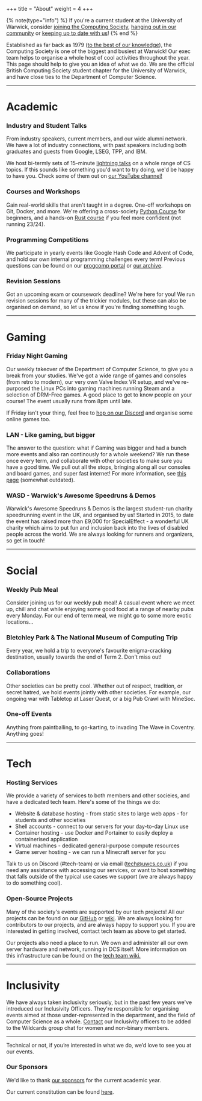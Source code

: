 +++
title = "About"
weight = 4
+++

{% note(type="info") %}
If you're a current student at the University of Warwick, consider [joining the Computing Society](https://www.warwicksu.com/societies-sports/societies/computing/), <i class="bi bi-discord"></i> [hanging out in our community](https://discord.uwcs.uk) or <i class="bi bi-instagram"></i> [keeping up to date with us](https://instagram.com/warwickcompsoc/)!
{% end %}

Established as far back as 1979 ([to the best of our knowledge](https://wdc.contentdm.oclc.org/digital/collection/prospect/id/7782)), the Computing Society is one of the biggest and busiest at Warwick! Our exec team helps to organise a whole host of cool activities throughout the year. This page should help to give you an idea of what we do. We are the official British Computing Society student chapter for the University of Warwick, and have close ties to the Department of Computer Science.

--------
# Academic

### Industry and Student Talks

From industry speakers, current members, and our wide alumni network. We have a lot of industry connections, with past speakers including both graduates and guests from Google, LSEG, TPP, and IBM.

We host bi-termly sets of 15-minute [lightning talks](https://www.youtube.com/playlist?list=PLM7py5yAB4FxS3FzpBD4BA29M6Ue5qyVe) on a whole range of CS topics. If this sounds like something you'd want to try doing, we'd be happy to have you. Check some of them out on [our YouTube channel!](https://www.youtube.com/@warwickcomputing/)

### Courses and Workshops

Gain real-world skills that aren't taught in a degree. One-off workshops on Git, Docker, and more. We're offering a cross-society [Python Course](go.uwcs.uk/python) for beginners, and a hands-on [Rust course](https://rs118.uwcs.co.uk/) if you feel more confident (not running 23/24).

### Programming Competitions

We participate in yearly events like Google Hash Code and Advent of Code, and hold our own internal programming challenges every term! Previous questions can be found on our [progcomp portal](https://progcomp.uwcs.co.uk/) or [our archive](https://github.com/UWCS/progcomps).

### Revision Sessions

Got an upcoming exam or coursework deadline? We're here for you! We run revision sessions for many of the trickier modules, but these can also be organised on demand, so let us know if you're finding something tough.

--------
# Gaming

### Friday Night Gaming

Our weekly takeover of the Department of Computer Science, to give you a break from your studies. We've got a wide range of games and consoles (from retro to modern), our very own Valve Index VR setup, and we've re-purposed the Linux PCs into gaming machines running Steam and a selection of DRM-Free games. A good place to get to know people on your course! The event usually runs from 8pm until late.

If Friday isn't your thing, feel free to [hop on our Discord](https://discord.uwcs.uk) and organise some online games too.

### LAN - Like gaming, but bigger

The answer to the question: what if Gaming was bigger and had a bunch more events and also ran continously for a whole weekend? We run these once every term, and collaborate with other societies to make sure you have a good time. We pull out all the stops, bringing along all our consoles and board games, and super fast internet! For more information, see [this page](@/about/lan/_index.md) (somewhat outdated).

### WASD - Warwick's Awesome Speedruns & Demos

Warwick's Awesome Speedruns & Demos is the largest student-run charity speedrunning event in the UK, and organised by us! Started in 2015, to date the event has raised more than £9,000 for SpecialEffect - a wonderful UK charity which aims to put fun and inclusion back into the lives of disabled people across the world. We are always looking for runners and organizers, so get in touch!

--------
# Social

### Weekly Pub Meal

Consider joining us for our weekly pub meal! A casual event where we meet up, chill and chat while enjoying some good food at a range of nearby pubs every Monday. For our end of term meal, we might go to some more exotic locations...

### Bletchley Park & The National Museum of Computing Trip

Every year, we hold a trip to everyone's favourite enigma-cracking destination, usually towards the end of Term 2. Don't miss out!

### Collaborations

Other societies can be pretty cool. Whether out of respect, tradition, or secret hatred, we hold events jointly with other societies. For example, our ongoing war with Tabletop at Laser Quest, or a big Pub Crawl with MineSoc.

### One-off Events

Anything from paintballing, to go-karting, to invading The Wave in Coventry. Anything goes!

--------
# Tech

### Hosting Services 

We provide a variety of services to both members and other socieies, and have a dedicated tech team. Here's some of the things we do:

- Website & database hosting - from static sites to large web apps - for students and other societies
- Shell accounts - connect to our servers for your day-to-day Linux use
- Container hosting - use Docker and Portainer to easily deploy a containerised application
- Virtual machines - dedicated general-purpose compute resources
- Game server hosting - we can run a Minecraft server for you

Talk to us on Discord (#tech-team) or via email ([tech@uwcs.co.uk](mailto:tech@uwcs.co.uk)) if you need any assistance with accessing our services, or want to host something that falls outside of the typical use cases we support (we are always happy to do something cool).

### Open-Source Projects

Many of the society's events are supported by our tech projects! All our projects can be found on our [GitHub](https://github.com/UWCS) or [wiki](https://techteam.uwcs.co.uk/). We are always looking for contributors to our projects, and are always happy to support you. If you are interested in getting involved, contact tech team as above to get started.

Our projects also need a place to run. We own and administer all our own server hardware and network, running in DCS itself. More information on this infrastructure can be found on the [tech team wiki.](https://techteam.uwcs.co.uk/)

--------
# Inclusivity

We have always taken inclusivity seriously, but in the past few years we've introduced our Inclusivity Officers. They're responsible for organising events aimed at those under-represented in the department, and the field of Computer Science as a whole. [Contact](@/exec/_index.md) our Inclusivity officers to be added to the Wildcards group chat for women and non-binary members.

--------
Technical or not, if you’re interested in what we do, we’d love to see you at our events.

### Our Sponsors
We'd like to thank [our sponsors](@/sponsors/_index.md) for the current academic year.

Our current constitution can be found [here](UWCS_Constitution_2223.pdf). 